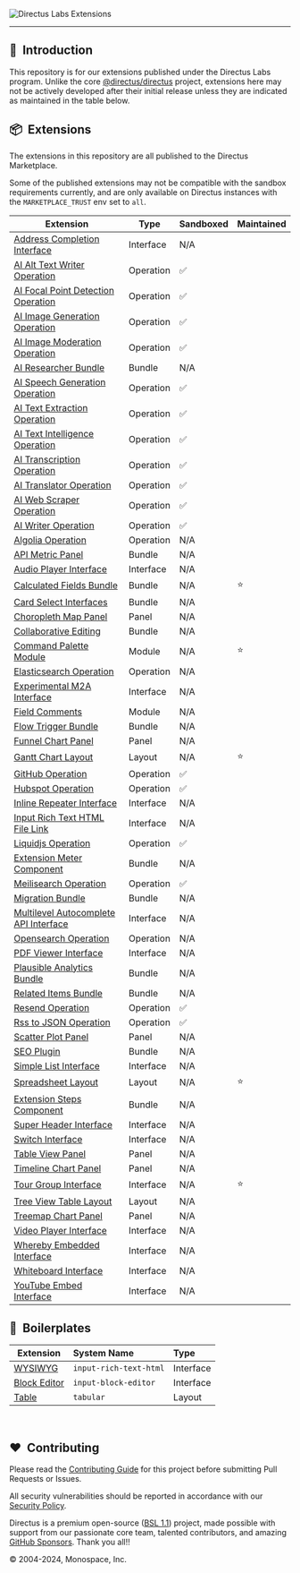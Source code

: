 ![Directus Labs Extensions](https://github.com/directus-labs/extensions/assets/1461554/aae72c6c-e47a-4a6f-968a-5cf1d6b5a73d)

---

## 🐰 &nbsp;Introduction

This repository is for our extensions published under the Directus Labs program. Unlike the core [@directus/directus](https://github.com/directus/directus) project, extensions here may not be actively developed after their initial release unless they are indicated as maintained in the table below.

## 📦 &nbsp;Extensions

The extensions in this repository are all published to the Directus Marketplace.

Some of the published extensions may not be compatible with the sandbox requirements currently, and are only available on Directus instances with the `MARKETPLACE_TRUST` env set to `all`.

<!-- Generated by `pnpm readme` -->
| Extension | Type | Sandboxed | Maintained |
| --------- | --------- | --------- | ---------- |
| [Address Completion Interface](//github.com/directus-labs/extensions/tree/main/packages/address-completion-interface) | Interface | N&#x2F;A |  |
| [AI Alt Text Writer Operation](//github.com/directus-labs/extensions/tree/main/packages/ai-alt-text-writer) | Operation | ✅ |  |
| [AI Focal Point Detection Operation](//github.com/directus-labs/extensions/tree/main/packages/ai-focal-point-detection-operation) | Operation | ✅ |  |
| [AI Image Generation Operation](//github.com/directus-labs/extensions/tree/main/packages/ai-image-generation-operation) | Operation | ✅ |  |
| [AI Image Moderation Operation](//github.com/directus-labs/extensions/tree/main/packages/ai-image-moderation-operation) | Operation | ✅ |  |
| [AI Researcher Bundle](//github.com/directus-labs/extensions/tree/main/packages/ai-researcher-bundle) | Bundle | N&#x2F;A |  |
| [AI Speech Generation Operation](//github.com/directus-labs/extensions/tree/main/packages/ai-speech-generation-operation) | Operation | ✅ |  |
| [AI Text Extraction Operation](//github.com/directus-labs/extensions/tree/main/packages/ai-text-extraction-operation) | Operation | ✅ |  |
| [AI Text Intelligence Operation](//github.com/directus-labs/extensions/tree/main/packages/ai-text-intelligence-operation) | Operation | ✅ |  |
| [AI Transcription Operation](//github.com/directus-labs/extensions/tree/main/packages/ai-transcription-operation) | Operation | ✅ |  |
| [AI Translator Operation](//github.com/directus-labs/extensions/tree/main/packages/ai-translator-operation) | Operation | ✅ |  |
| [AI Web Scraper Operation](//github.com/directus-labs/extensions/tree/main/packages/ai-web-scraper-operation) | Operation | ✅ |  |
| [AI Writer Operation](//github.com/directus-labs/extensions/tree/main/packages/ai-writer-operation) | Operation | ✅ |  |
| [Algolia Operation](//github.com/directus-labs/extensions/tree/main/packages/algolia-operation) | Operation | N&#x2F;A |  |
| [API Metric Panel](//github.com/directus-labs/extensions/tree/main/packages/api-metric-panel) | Bundle | N&#x2F;A |  |
| [Audio Player Interface](//github.com/directus-labs/extensions/tree/main/packages/audio-player-interface) | Interface | N&#x2F;A |  |
| [Calculated Fields Bundle](//github.com/directus-labs/extensions/tree/main/packages/calculated-fields-bundle) | Bundle | N&#x2F;A | ⭐ |
| [Card Select Interfaces](//github.com/directus-labs/extensions/tree/main/packages/card-select-interfaces) | Bundle | N&#x2F;A |  |
| [Choropleth Map Panel](//github.com/directus-labs/extensions/tree/main/packages/choropleth-map-panel) | Panel | N&#x2F;A |  |
| [Collaborative Editing](//github.com/directus-labs/extensions/tree/main/packages/collaborative-editing) | Bundle | N&#x2F;A |  |
| [Command Palette Module](//github.com/directus-labs/extensions/tree/main/packages/command-palette-module) | Module | N&#x2F;A | ⭐ |
| [Elasticsearch Operation](//github.com/directus-labs/extensions/tree/main/packages/elasticsearch-operation) | Operation | N&#x2F;A |  |
| [Experimental M2A Interface](//github.com/directus-labs/extensions/tree/main/packages/experimental-m2a-interface) | Interface | N&#x2F;A |  |
| [Field Comments](//github.com/directus-labs/extensions/tree/main/packages/field-comments-module) | Module | N&#x2F;A |  |
| [Flow Trigger Bundle](//github.com/directus-labs/extensions/tree/main/packages/flow-trigger-bundle) | Bundle | N&#x2F;A |  |
| [Funnel Chart Panel](//github.com/directus-labs/extensions/tree/main/packages/funnel-chart-panel) | Panel | N&#x2F;A |  |
| [Gantt Chart Layout](//github.com/directus-labs/extensions/tree/main/packages/gantt-chart-layout) | Layout | N&#x2F;A | ⭐ |
| [GitHub Operation](//github.com/directus-labs/extensions/tree/main/packages/github-operation) | Operation | ✅ |  |
| [Hubspot Operation](//github.com/directus-labs/extensions/tree/main/packages/hubspot-operation) | Operation | ✅ |  |
| [Inline Repeater Interface](//github.com/directus-labs/extensions/tree/main/packages/inline-repeater-interface) | Interface | N&#x2F;A |  |
| [Input Rich Text HTML File Link](//github.com/directus-labs/extensions/tree/main/packages/input-rich-text-html-file-link) | Interface | N&#x2F;A |  |
| [Liquidjs Operation](//github.com/directus-labs/extensions/tree/main/packages/liquidjs-operation) | Operation | ✅ |  |
| [Extension Meter Component](//github.com/directus-labs/extensions/tree/main/packages/meter-component) | Bundle | N&#x2F;A |  |
| [Meilisearch Operation](//github.com/directus-labs/extensions/tree/main/packages/meilisearch-operation) | Operation | ✅ |  |
| [Migration Bundle](//github.com/directus-labs/extensions/tree/main/packages/migration-bundle) | Bundle | N&#x2F;A |  |
| [Multilevel Autocomplete API Interface](//github.com/directus-labs/extensions/tree/main/packages/multilevel-autocomplete-api-interface) | Interface | N&#x2F;A |  |
| [Opensearch Operation](//github.com/directus-labs/extensions/tree/main/packages/opensearch-operation) | Operation | N&#x2F;A |  |
| [PDF Viewer Interface](//github.com/directus-labs/extensions/tree/main/packages/pdf-viewer-interface) | Interface | N&#x2F;A |  |
| [Plausible Analytics Bundle](//github.com/directus-labs/extensions/tree/main/packages/plausible-analytics-bundle) | Bundle | N&#x2F;A |  |
| [Related Items Bundle](//github.com/directus-labs/extensions/tree/main/packages/related-items-bundle) | Bundle | N&#x2F;A |  |
| [Resend Operation](//github.com/directus-labs/extensions/tree/main/packages/resend-operation) | Operation | ✅ |  |
| [Rss to JSON Operation](//github.com/directus-labs/extensions/tree/main/packages/rss-to-json-operation) | Operation | ✅ |  |
| [Scatter Plot Panel](//github.com/directus-labs/extensions/tree/main/packages/scatter-plot-panel) | Panel | N&#x2F;A |  |
| [SEO Plugin](//github.com/directus-labs/extensions/tree/main/packages/seo-plugin) | Bundle | N&#x2F;A |  |
| [Simple List Interface](//github.com/directus-labs/extensions/tree/main/packages/simple-list-interface) | Interface | N&#x2F;A |  |
| [Spreadsheet Layout](//github.com/directus-labs/extensions/tree/main/packages/spreadsheet-layout) | Layout | N&#x2F;A | ⭐ |
| [Extension Steps Component](//github.com/directus-labs/extensions/tree/main/packages/steps-component) | Bundle | N&#x2F;A |  |
| [Super Header Interface](//github.com/directus-labs/extensions/tree/main/packages/super-header-interface) | Interface | N&#x2F;A |  |
| [Switch Interface](//github.com/directus-labs/extensions/tree/main/packages/switch-interface) | Interface | N&#x2F;A |  |
| [Table View Panel](//github.com/directus-labs/extensions/tree/main/packages/table-view-panel) | Panel | N&#x2F;A |  |
| [Timeline Chart Panel](//github.com/directus-labs/extensions/tree/main/packages/timeline-chart-panel) | Panel | N&#x2F;A |  |
| [Tour Group Interface](//github.com/directus-labs/extensions/tree/main/packages/tour-group-interface) | Interface | N&#x2F;A | ⭐ |
| [Tree View Table Layout](//github.com/directus-labs/extensions/tree/main/packages/tree-view-table-layout) | Layout | N&#x2F;A |  |
| [Treemap Chart Panel](//github.com/directus-labs/extensions/tree/main/packages/treemap-chart-panel) | Panel | N&#x2F;A |  |
| [Video Player Interface](//github.com/directus-labs/extensions/tree/main/packages/video-player-interface) | Interface | N&#x2F;A |  |
| [Whereby Embedded Interface](//github.com/directus-labs/extensions/tree/main/packages/whereby-embedded-interface) | Interface | N&#x2F;A |  |
| [Whiteboard Interface](//github.com/directus-labs/extensions/tree/main/packages/whiteboard-interface) | Interface | N&#x2F;A |  |
| [YouTube Embed Interface](//github.com/directus-labs/extensions/tree/main/packages/youtube-embed-interface) | Interface | N&#x2F;A |  |
<!-- Generated by `pnpm readme` -->

## 🔧 &nbsp;Boilerplates

| Extension                                                                                          | System Name            | Type      |
| -------------------------------------------------------------------------------------------------- | :--------------------- | :-------- |
| [WYSIWYG](//github.com/directus-labs/extensions/tree/main/boilerplates/input-rich-text-html)       | `input-rich-text-html` | Interface |
| [Block Editor](//github.com/directus-labs/extensions/tree/main/boilerplates/input-block-editor)    | `input-block-editor`   | Interface |
| [Table](//github.com/directus-labs/extensions/tree/main/boilerplates/tabular-layout)               | `tabular`              | Layout    |

<br>

## ❤️ &nbsp;Contributing

Please read the [Contributing Guide](//github.com/directus-labs/extensions/blob/main/.github/CONTRIBUTING.md) for this project before submitting Pull Requests or Issues.

All security vulnerabilities should be reported in accordance with our [Security Policy](//docs.directus.io/contributing/introduction.html#report-security-vulnerability).

Directus is a premium open-source ([BSL 1.1](//github.com/directus/directus/blob/main/license)) project, made possible with support from our passionate core team, talented contributors, and amazing [GitHub Sponsors](//github.com/sponsors/directus). Thank you all!!

© 2004-2024, Monospace, Inc.
